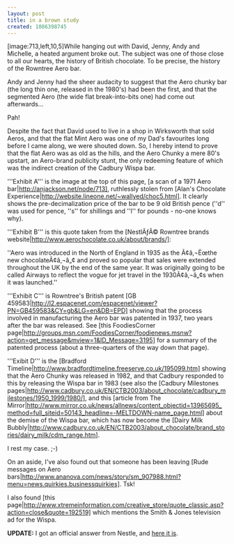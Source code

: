 ```yaml
---
layout: post
title: in a brown study
created: 1086398745
---
```

[image:713,left,10,5]While hanging out with David, Jenny, Andy and Michelle, a heated argument broke out.  The subject was one of those close to all our hearts, the history of British chocolate.  To be precise, the history of the Rowntree Aero bar.

Andy and Jenny had the sheer audacity to suggest that the Aero chunky bar (the long thin one, released in the 1980's) had been the first, and that the segmented Aero (the wide flat break-into-bits one) had come out afterwards...

Pah!

<!--break-->

Despite the fact that David used to live in a shop in Wirksworth that sold Aeros, and that the flat Mint Aero was one of my Dad's favourites long before I came along, we were shouted down.  So, I hereby intend to prove that the flat Aero was as old as the hills, and the Aero Chunky a mere 80's upstart, an Aero-brand publicity stunt, the only redeeming feature of which was the indirect creation of the Cadbury Wispa bar.

'''Exhibit A''' is the image at the top of this page, [a scan of a 1971 Aero bar|http://anjackson.net/node/713], ruthlessly stolen from [Alan's Chocolate Experience|http://website.lineone.net/~wallyed/choc5.html]. It clearly shows the pre-decimalization price of the bar to be 9 old British pence (''d'' was used for pence, ''s'' for shillings and ''l'' for pounds - no-one knows why).


'''Exhibit B''' is this quote taken from the [NestlÃƒÂ© Rowntree brands website|http://www.aerochocolate.co.uk/about/brands/]:

''Aero was introduced in the North of England in 1935 as the Ã¢â‚¬Ëœthe new chocolateÃ¢â‚¬â„¢ and proved so popular that sales were extended throughout the UK by the end of the same year. It was originally going to be called Airways to reflect the vogue for jet travel in the 1930Ã¢â‚¬â„¢s when it was launched.''

'''Exhibit C''' is Rowntree's British patent [GB 459583|http://l2.espacenet.com/espacenet/viewer?PN=GB459583&CY=gb&LG=en&DB=EPD] showing that the process involved in manufacturing the Aero bar was patented in 1937, two years after the bar was released.  See [this FoodiesCorner page|http://groups.msn.com/FoodiesCorner/foodienews.msnw?action=get_message&mview=1&ID_Message=3195]
for a summary of the patented process (about a three-quarters of the way down that page).

'''Exibit D''' is the [Bradford Timeline|http://www.bradfordtimeline.freeserve.co.uk/195099.htm] showing that the Aero Chunky was released in 1982, and that Cadbury responded to this by releasing the Wispa bar in 1983 (see also the [Cadbury Milestones pages|http://www.cadbury.co.uk/EN/CTB2003/about_chocolate/cadbury_milestones/1950_1999/1980/], and this [article from The Mirror|http://www.mirror.co.uk/news/allnews/content_objectid=13965695_method=full_siteid=50143_headline=-MELTDOWN-name_page.html] about the demise of the Wispa bar, which has now become the [Dairy Milk Bubbly|http://www.cadbury.co.uk/EN/CTB2003/about_chocolate/brand_stories/dairy_milk/cdm_range.htm].

I rest my case.  ;-)

On an aside, I've also found out that someone has been leaving [Rude messages on Aero bars|http://www.ananova.com/news/story/sm_907988.html?menu=news.quirkies.businessquirkies]. Tsk!

I also found [this page|http://www.xtremeinformation.com/creative_store/quote_classic.asp?action=close&quote=192519] which mentions the Smith & Jones television ad for the Wispa.

__UPDATE:__ I got an official answer from Nestle, and <a href="/2004/07/16/a-brief-history-of-aero">here it is</a>.
